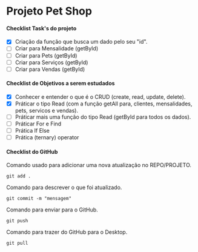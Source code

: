 # Projeto Pet Shop

#### Checklist Task's do projeto

* [X]  Criação da função que busca um dado pelo seu "id".
* [ ]  Criar para Mensalidade (getById)
* [ ]  Criar para Pets (getById)
* [ ]  Criar para Serviços (getById)
* [ ]  Criar para Vendas (getById)

#### Checklist de Objetivos a serem estudados

* [X]  Conhecer e entender o que é o CRUD (create, read, update, delete).
* [X]  Práticar o tipo Read (com a função getAll para, clientes, mensalidades, pets, servicos e vendas).
* [ ]  Práticar mais uma função do tipo Read (getById para todos os dados).
* [ ]  Práticar For e Find
* [ ]  Prática If Else
* [ ]  Prática (ternary) operator

#### Checklist do GitHub

Comando usado para adicionar uma nova atualização no REPO/PROJETO.

`git add .`

Comando para descrever o que foi atualizado.

`git commit -m "mensagem"` 

Comando para enviar para o GitHub.

`git push` 

Comando para trazer do GitHub para o Desktop.

`git pull`
